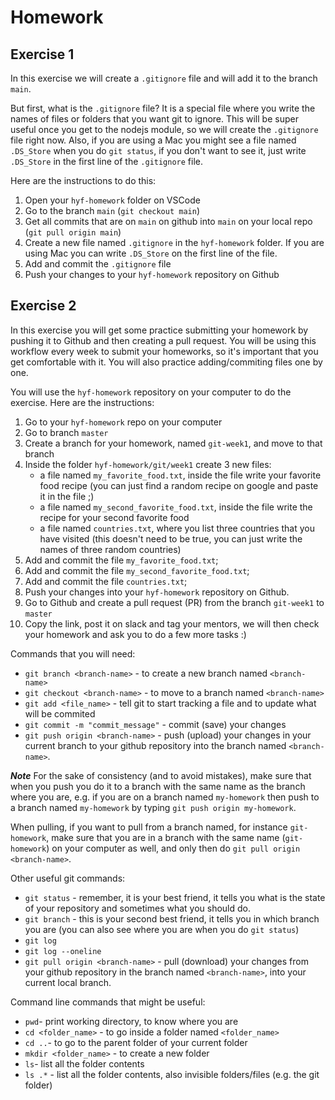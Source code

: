 # Homework


## Exercise 1

In this exercise we will create a `.gitignore` file and will add it to the branch `main`.

But first, what is the `.gitignore` file? It is a special file where you write the names of files or folders that you want git to ignore. This will be super useful once you get to the nodejs module, so we will create the `.gitignore` file right now. Also, if you are using a Mac you might see a file named `.DS_Store` when you do `git status`, if you don't want to see it, just write `.DS_Store` in the first line of the `.gitignore` file.

Here are the instructions to do this:

1. Open your `hyf-homework` folder on VSCode
2. Go to the branch `main` (`git checkout main`)
3. Get all commits that are on `main` on github into `main` on your local repo (`git pull origin main`)
4. Create a new file named `.gitignore` in the `hyf-homework` folder. If you are using Mac you can write `.DS_Store` on the first line of the file.
5. Add and commit the `.gitignore` file
6. Push your changes to your `hyf-homework` repository on Github



## Exercise 2

In this exercise you will get some practice submitting your homework by pushing it to Github and then creating a pull request. 
You will be using this workflow every week to submit your homeworks, so it's important that you get comfortable with it.
You will also practice adding/commiting files one by one.

You will use the `hyf-homework` repository on your computer to do the exercise. Here are the instructions:

1. Go to your `hyf-homework` repo on your computer
2. Go to branch `master`
3. Create a branch for your homework, named `git-week1`, and move to that branch
4. Inside the folder `hyf-homework/git/week1` create 3 new files:
   - a file named `my_favorite_food.txt`, inside the file write your favorite food recipe (you can just find a random recipe on google and paste it in the file ;) 
   - a file named `my_second_favorite_food.txt`, inside the file write the recipe for your second favorite food
   - a file named `countries.txt`, where you list three countries that you have visited (this doesn't need to be true, you can just write the names of three random countries)
5. Add and commit the file `my_favorite_food.txt`;
6. Add and commit the file `my_second_favorite_food.txt`;
7. Add and commit the file `countries.txt`;
8. Push your changes into your `hyf-homework` repository on Github.
9. Go to Github and create a pull request (PR) from the branch `git-week1` to `master`
10. Copy the link, post it on slack and tag your mentors, we will then check your homework and ask you to do a few more tasks :)


Commands that you will need: 
 - `git branch <branch-name>` - to create a new branch named `<branch-name>`
 - `git checkout <branch-name>` - to move to a branch named `<branch-name>`
 - `git add <file_name>` - tell git to start tracking a file and to update what will be commited
 - `git commit -m "commit_message"` - commit (save) your changes
 - `git push origin <branch-name>` - push (upload) your changes in your current branch to your github repository into the branch named `<branch-name>`.
 
 
 ***Note***
  For the sake of consistency (and to avoid mistakes), make sure that when you push you do it to a branch with the same name as the branch where you are, e.g. if you are on a branch named `my-homework` then push to a branch named `my-homework` by typing `git push origin my-homework`.
  
  When pulling, if you want to pull from a branch named, for instance `git-homework`, make sure that you are in a branch with the same name (`git-homework`) on your computer as well, and only then do `git pull origin <branch-name>`.


Other useful git commands:
 - `git status` - remember, it is your best friend, it tells you what is the state of your repository and sometimes what you should do.
 - `git branch` - this is your second best friend, it tells you in which branch you are (you can also see where you are when you do `git status`)
 - `git log`
 - `git log --oneline`
 - `git pull origin <branch-name>` - pull (download) your changes from your github repository in the branch named `<branch-name>`, into your current local branch. 

Command line commands that might be useful:
 - `pwd`- print working directory, to know where you are 
 - `cd <folder_name>` - to go inside a folder named `<folder_name>` 
 - `cd ..`- to go to the parent folder of your current folder
 - `mkdir <folder_name>` - to create a new folder
 - `ls`- list all the folder contents
 - `ls .*` - list all the folder contents, also invisible folders/files (e.g. the git folder)
